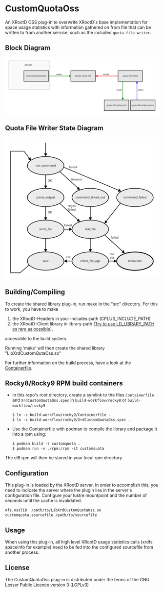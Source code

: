 # CustomQuotaOss

An XRootD OSS plug-in to overwrite XRootD's base implementation for space usage statistics with information gathered on from file that can be written to from another service, such as the included `quota-file-writer`. 

## Block Diagram

![Block Diagram](./doc/images/block_diagram.png)

## Quota File Writer State Diagram

![Quota File Writer State Diagram](./doc/images/quota-file-writer_state-diagram.png)


## Building/Compiling

To create the shared library plug-in, run make in the "src" directory.
For this to work, you have to make 

1) the XRootD-Headers in your  includes-path (CPLUS_INCLUDE_PATH)
2) the XRootD-Client library in library-path ([Try to use LD_LIBRARY_PATH es rare as possible](https://www.hpc.dtu.dk/?page_id=1180)).

accessible to the build system.

Running 'make' will then create the shared library "LibXrdCustomQutaOss.so"

For further information on the build process, have a look at the [Containerfile](/Containerfile).

## Rocky8/Rocky9 RPM build containers

* In this repo's root directory, create a symlink to the files `Containerfile` and `XrdCustomQuotaOss.spec` in `build-workflow/rocky8` or `build-workflow/rocky9`
    ```
    $ ln -s build-workflow/rocky9/Containerfile .
    $ ln -s build-workflow/rocky9/XrdCustomQuotaOss.spec .
    ```
* Use the Containerfile with podman to compile the library and package it into a rpm using:

    ```
    $ podman build -t customquota .
    $ podman run -v ./rpm:/rpm -it customquota
    ```

The el8 rpm will then be stored in your local rpm directory.

## Configuration

This plug-in is loaded by the XRootD server.
In order to accomplish this, you need to indicate the server where the plugin lies in the server's configuration file.
Configure your lustre mountpoint and the number of seconds until the cache is invalidated.
```shell
ofs.osslib  /path/to/LibXrdCustomQuotaOss.so
customquota.sourcefile /path/to/sourcefile

```

## Usage

When using this plug-in, all high level XRootD usage statistics calls (xrdfs spaceinfo for example) need to be fed into the configured sourcefile from another process.

## License

The CustomQuotaOss plug-in is distributed under the terms of the GNU Lesser Public Licence version 3 (LGPLv3)


